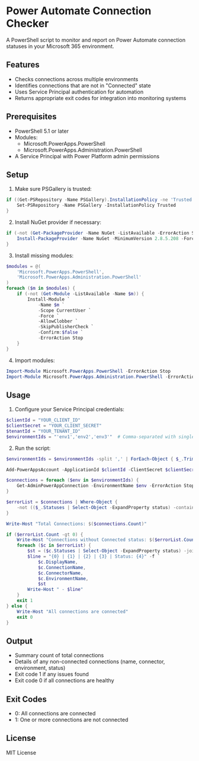 # Power Automate Connection Checker

A PowerShell script to monitor and report on Power Automate connection statuses in your Microsoft 365 environment.

## Features

- Checks connections across multiple environments
- Identifies connections that are not in "Connected" state
- Uses Service Principal authentication for automation
- Returns appropriate exit codes for integration into monitoring systems

## Prerequisites

- PowerShell 5.1 or later
- Modules:
  - Microsoft.PowerApps.PowerShell
  - Microsoft.PowerApps.Administration.PowerShell
- A Service Principal with Power Platform admin permissions

## Setup

1. Make sure PSGallery is trusted:
```powershell
if ((Get-PSRepository -Name PSGallery).InstallationPolicy -ne 'Trusted') {
    Set-PSRepository -Name PSGallery -InstallationPolicy Trusted
}
```

2. Install NuGet provider if necessary:
```powershell
if (-not (Get-PackageProvider -Name NuGet -ListAvailable -ErrorAction SilentlyContinue)) {
    Install-PackageProvider -Name NuGet -MinimumVersion 2.8.5.208 -Force
}
```

3. Install missing modules:
```powershell
$modules = @(
    'Microsoft.PowerApps.PowerShell',
    'Microsoft.PowerApps.Administration.PowerShell'
)
foreach ($m in $modules) {
    if (-not (Get-Module -ListAvailable -Name $m)) {
        Install-Module `
            -Name $m `
            -Scope CurrentUser `
            -Force `
            -AllowClobber `
            -SkipPublisherCheck `
            -Confirm:$false `
            -ErrorAction Stop
    }
}
```

4. Import modules:
```powershell
Import-Module Microsoft.PowerApps.PowerShell -ErrorAction Stop
Import-Module Microsoft.PowerApps.Administration.PowerShell -ErrorAction Stop
```

## Usage

1. Configure your Service Principal credentials:
```powershell
$clientId = "YOUR_CLIENT_ID"
$clientSecret = "YOUR_CLIENT_SECRET"
$tenantId = "YOUR_TENANT_ID"
$environmentIds = "'env1','env2','env3'"  # Comma-separated with single quotes
```

2. Run the script:
```powershell
$environmentIds = $environmentIds -split ',' | ForEach-Object { $_.Trim(" '") }

Add-PowerAppsAccount -ApplicationId $clientId -ClientSecret $clientSecret -TenantId $tenantId

$connections = foreach ($env in $environmentIds) {
    Get-AdminPowerAppConnection -EnvironmentName $env -ErrorAction Stop
}

$errorList = $connections | Where-Object {
    -not (($_.Statuses | Select-Object -ExpandProperty status) -contains 'Connected')
}

Write-Host "Total Connections: $($connections.Count)"

if ($errorList.Count -gt 0) {
    Write-Host "Connections without Connected status: $($errorList.Count)"
    foreach ($c in $errorList) {
        $st = ($c.Statuses | Select-Object -ExpandProperty status) -join ', '
        $line = "{0} | {1} | {2} | {3} | Status: {4}" -f `
            $c.DisplayName,
            $c.ConnectionName,
            $c.ConnectorName,
            $c.EnvironmentName,
            $st
        Write-Host " - $line"
    }
    exit 1
} else {
    Write-Host "All connections are connected"
    exit 0
}
```

## Output

- Summary count of total connections
- Details of any non-connected connections (name, connector, environment, status)
- Exit code 1 if any issues found
- Exit code 0 if all connections are healthy

## Exit Codes

- 0: All connections are connected
- 1: One or more connections are not connected

## License

MIT License

